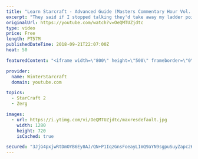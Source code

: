 ```yaml
---
title: "Learn Starcraft - Advanced Guide (Masters Commentary Hour Vol. 1)"
excerpt: "They said if I stopped talking they'd take away my ladder points. Next one I upload will have more terran/toss blame RNGesus."
originalUrl: https://youtube.com/watch?v=OeQMTUZjdtc
type: video
price: Free
length: PT57M
publishedDateTime: 2018-09-21T22:07:00Z
heat: 50

featuredContent: "<iframe width=\"800\" height=\"500\" frameborder=\"0\" src=\"https://www.youtube.com/embed/OeQMTUZjdtc\" allow=\"accelerometer; autoplay; encrypted-media; gyroscope; picture-in-picture\" allowfullscreen></iframe>"

provider:
  name: WinterStarcraft
  domain: youtube.com

topics:
  - StarCraft 2
  - Zerg

images:
  - url: https://i.ytimg.com/vi/OeQMTUZjdtc/maxresdefault.jpg
    width: 1280
    height: 720
    isCached: true

secured: "3JjG4pxjwRtDmOYB6Ey8AJ/QN+P1IqzGnsFoeayLImQ9aYN9sgpuSuyZapc2KV13ARFgSUzTxaeNqmxb94v9ltO3/6aMKUzcmGVQ6unjzsUjVISzImUAkoWmwGY7wqD3RPIMPLXfaz5CWQUjqDZs/nt7f4UnIzt+7v9V4YGbMYd5nqFTnCbJHOimI9ijMGLnrkSANtiVkFdMmHqzWvekwvojQSa4SaCCwdM9GsR9EIUHbgK9QoTWikHU4oxE+fYsWfNTopSra0inpvF8p+bjf4uln9MnVw35tQ/Ql4b0gAdhQaTdZCfDPX4INqfwV/4Kdf3gxt4cHRfAD9FgfPXuK7jh/Ji4BYuGG6iHB7x1djHKq6HDj3SIrqzds3YzAo6y6WKvHNmS+Ttu/oErT1K5hIgMManODOrSbgjICvPTkV0=;otpMhKNZZqWRYhCGgazxRw=="
---
```


